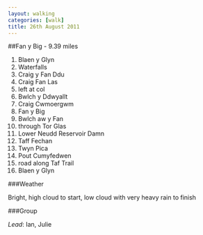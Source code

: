 ```yaml
---
layout: walking
categories: [walk]
title: 26th August 2011
---
```


##Fan y Big - 9\.39 miles

1. Blaen y Glyn
1. Waterfalls
1. Craig y Fan Ddu
1. Craig Fan Las
1. left at col
1. Bwlch y Ddwyallt
1. Craig Cwmoergwm
1. Fan y Big
1. Bwlch aw y Fan
1. through Tor Glas
1. Lower Neudd Reservoir Damn
1. Taff Fechan
1. Twyn Pica
1. Pout Cumyfedwen
1. road along Taf Trail
1. Blaen y Glyn

###Weather

Bright, high cloud to start, low cloud with very heavy rain to finish

###Group

*Lead*: Ian, Julie
